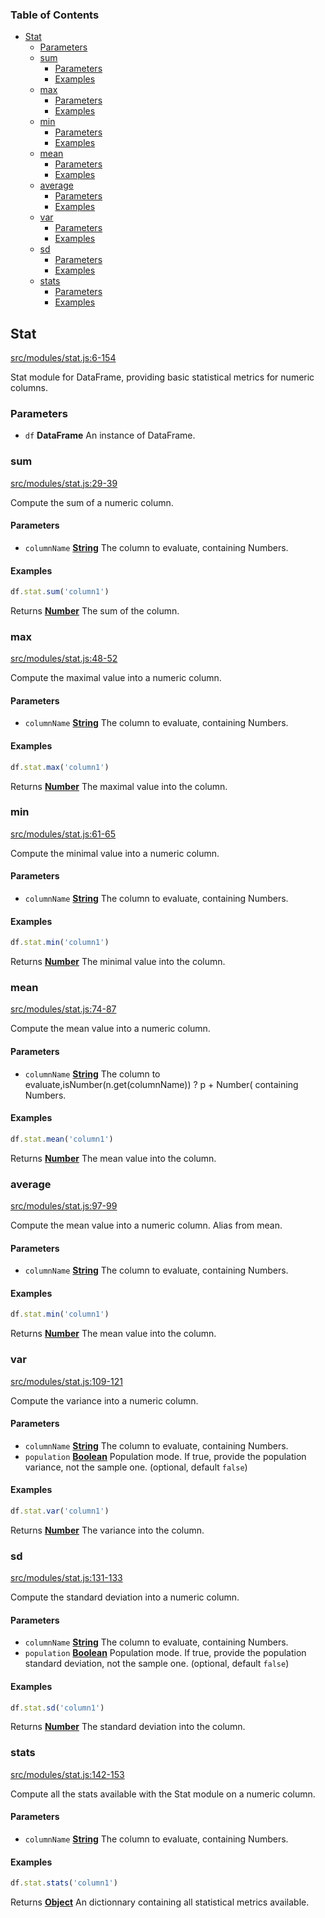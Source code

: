 <!-- Generated by documentation.js. Update this documentation by updating the source code. -->

### Table of Contents

-   [Stat][1]
    -   [Parameters][2]
    -   [sum][3]
        -   [Parameters][4]
        -   [Examples][5]
    -   [max][6]
        -   [Parameters][7]
        -   [Examples][8]
    -   [min][9]
        -   [Parameters][10]
        -   [Examples][11]
    -   [mean][12]
        -   [Parameters][13]
        -   [Examples][14]
    -   [average][15]
        -   [Parameters][16]
        -   [Examples][17]
    -   [var][18]
        -   [Parameters][19]
        -   [Examples][20]
    -   [sd][21]
        -   [Parameters][22]
        -   [Examples][23]
    -   [stats][24]
        -   [Parameters][25]
        -   [Examples][26]

## Stat

[src/modules/stat.js:6-154][27]

Stat module for DataFrame, providing basic statistical metrics for numeric columns.

### Parameters

-   `df` **DataFrame** An instance of DataFrame.

### sum

[src/modules/stat.js:29-39][28]

Compute the sum of a numeric column.

#### Parameters

-   `columnName` **[String][29]** The column to evaluate, containing Numbers.

#### Examples

```javascript
df.stat.sum('column1')
```

Returns **[Number][30]** The sum of the column.

### max

[src/modules/stat.js:48-52][31]

Compute the maximal value into a numeric column.

#### Parameters

-   `columnName` **[String][29]** The column to evaluate, containing Numbers.

#### Examples

```javascript
df.stat.max('column1')
```

Returns **[Number][30]** The maximal value into the column.

### min

[src/modules/stat.js:61-65][32]

Compute the minimal value into a numeric column.

#### Parameters

-   `columnName` **[String][29]** The column to evaluate, containing Numbers.

#### Examples

```javascript
df.stat.min('column1')
```

Returns **[Number][30]** The minimal value into the column.

### mean

[src/modules/stat.js:74-87][33]

Compute the mean value into a numeric column.

#### Parameters

-   `columnName` **[String][29]** The column to evaluate,isNumber(n.get(columnName)) ? p + Number( containing Numbers.

#### Examples

```javascript
df.stat.mean('column1')
```

Returns **[Number][30]** The mean value into the column.

### average

[src/modules/stat.js:97-99][34]

Compute the mean value into a numeric column.
Alias from mean.

#### Parameters

-   `columnName` **[String][29]** The column to evaluate, containing Numbers.

#### Examples

```javascript
df.stat.min('column1')
```

Returns **[Number][30]** The mean value into the column.

### var

[src/modules/stat.js:109-121][35]

Compute the variance into a numeric column.

#### Parameters

-   `columnName` **[String][29]** The column to evaluate, containing Numbers.
-   `population` **[Boolean][36]** Population mode. If true, provide the population variance, not the sample one. (optional, default `false`)

#### Examples

```javascript
df.stat.var('column1')
```

Returns **[Number][30]** The variance into the column.

### sd

[src/modules/stat.js:131-133][37]

Compute the standard deviation into a numeric column.

#### Parameters

-   `columnName` **[String][29]** The column to evaluate, containing Numbers.
-   `population` **[Boolean][36]** Population mode. If true, provide the population standard deviation, not the sample one. (optional, default `false`)

#### Examples

```javascript
df.stat.sd('column1')
```

Returns **[Number][30]** The standard deviation into the column.

### stats

[src/modules/stat.js:142-153][38]

Compute all the stats available with the Stat module on a numeric column.

#### Parameters

-   `columnName` **[String][29]** The column to evaluate, containing Numbers.

#### Examples

```javascript
df.stat.stats('column1')
```

Returns **[Object][39]** An dictionnary containing all statistical metrics available.

[1]: #stat

[2]: #parameters

[3]: #sum

[4]: #parameters-1

[5]: #examples

[6]: #max

[7]: #parameters-2

[8]: #examples-1

[9]: #min

[10]: #parameters-3

[11]: #examples-2

[12]: #mean

[13]: #parameters-4

[14]: #examples-3

[15]: #average

[16]: #parameters-5

[17]: #examples-4

[18]: #var

[19]: #parameters-6

[20]: #examples-5

[21]: #sd

[22]: #parameters-7

[23]: #examples-6

[24]: #stats

[25]: #parameters-8

[26]: #examples-7

[27]: https://github.com/Gmousse/dataframe-js/blob/1742afa80f05aef36c2f52e9c90efe0e349df2bb/src/modules/stat.js#L6-L154 "Source code on GitHub"

[28]: https://github.com/Gmousse/dataframe-js/blob/1742afa80f05aef36c2f52e9c90efe0e349df2bb/src/modules/stat.js#L29-L39 "Source code on GitHub"

[29]: https://developer.mozilla.org/docs/Web/JavaScript/Reference/Global_Objects/String

[30]: https://developer.mozilla.org/docs/Web/JavaScript/Reference/Global_Objects/Number

[31]: https://github.com/Gmousse/dataframe-js/blob/1742afa80f05aef36c2f52e9c90efe0e349df2bb/src/modules/stat.js#L48-L52 "Source code on GitHub"

[32]: https://github.com/Gmousse/dataframe-js/blob/1742afa80f05aef36c2f52e9c90efe0e349df2bb/src/modules/stat.js#L61-L65 "Source code on GitHub"

[33]: https://github.com/Gmousse/dataframe-js/blob/1742afa80f05aef36c2f52e9c90efe0e349df2bb/src/modules/stat.js#L74-L87 "Source code on GitHub"

[34]: https://github.com/Gmousse/dataframe-js/blob/1742afa80f05aef36c2f52e9c90efe0e349df2bb/src/modules/stat.js#L97-L99 "Source code on GitHub"

[35]: https://github.com/Gmousse/dataframe-js/blob/1742afa80f05aef36c2f52e9c90efe0e349df2bb/src/modules/stat.js#L109-L121 "Source code on GitHub"

[36]: https://developer.mozilla.org/docs/Web/JavaScript/Reference/Global_Objects/Boolean

[37]: https://github.com/Gmousse/dataframe-js/blob/1742afa80f05aef36c2f52e9c90efe0e349df2bb/src/modules/stat.js#L131-L133 "Source code on GitHub"

[38]: https://github.com/Gmousse/dataframe-js/blob/1742afa80f05aef36c2f52e9c90efe0e349df2bb/src/modules/stat.js#L142-L153 "Source code on GitHub"

[39]: https://developer.mozilla.org/docs/Web/JavaScript/Reference/Global_Objects/Object
